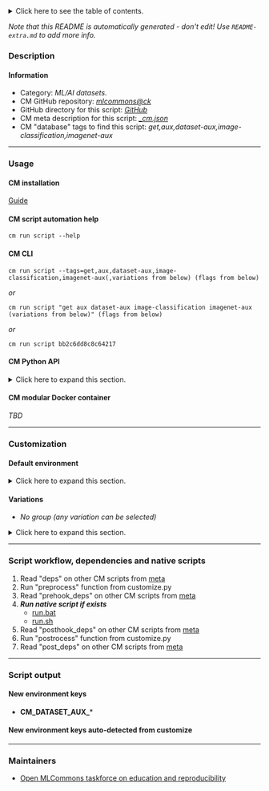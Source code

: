 <details>
<summary>Click here to see the table of contents.</summary>

* [Description](#description)
* [Information](#information)
* [Usage](#usage)
  * [ CM installation](#cm-installation)
  * [ CM script automation help](#cm-script-automation-help)
  * [ CM CLI](#cm-cli)
  * [ CM Python API](#cm-python-api)
  * [ CM modular Docker container](#cm-modular-docker-container)
* [Customization](#customization)
  * [ Default environment](#default-environment)
  * [ Variations](#variations)
* [Script workflow, dependencies and native scripts](#script-workflow-dependencies-and-native-scripts)
* [Script output](#script-output)
* [New environment keys](#new-environment-keys)
* [New environment keys auto-detected from customize](#new-environment-keys-auto-detected-from-customize)
* [Maintainers](#maintainers)

</details>

*Note that this README is automatically generated - don't edit! Use `README-extra.md` to add more info.*

### Description

#### Information

* Category: *ML/AI datasets.*
* CM GitHub repository: *[mlcommons@ck](https://github.com/mlcommons/ck/tree/master/cm-mlops)*
* GitHub directory for this script: *[GitHub](https://github.com/mlcommons/ck/tree/master/cm-mlops/script/get-dataset-imagenet-aux)*
* CM meta description for this script: *[_cm.json](_cm.json)*
* CM "database" tags to find this script: *get,aux,dataset-aux,image-classification,imagenet-aux*
___
### Usage

#### CM installation
[Guide](https://github.com/mlcommons/ck/blob/master/docs/installation.md)

#### CM script automation help
```cm run script --help```

#### CM CLI
`cm run script --tags=get,aux,dataset-aux,image-classification,imagenet-aux(,variations from below) (flags from below)`

*or*

`cm run script "get aux dataset-aux image-classification imagenet-aux (variations from below)" (flags from below)`

*or*

`cm run script bb2c6dd8c8c64217`

#### CM Python API

<details>
<summary>Click here to expand this section.</summary>

```python

import cmind

r = cmind.access({'action':'run'
                  'automation':'script',
                  'tags':'get,aux,dataset-aux,image-classification,imagenet-aux'
                  'out':'con',
                  ...
                  (other input keys for this script)
                  ...
                 })

if r['return']>0:
    print (r['error'])

```

</details>

#### CM modular Docker container
*TBD*
___
### Customization

#### Default environment

<details>
<summary>Click here to expand this section.</summary>

These keys can be updated via --env.KEY=VALUE or "env" dictionary in @input.json or using script flags.


</details>


#### Variations

  * *No group (any variation can be selected)*
<details>
<summary>Click here to expand this section.</summary>

    * `_2012`
      - Environment variables:
        - *CM_DATASET_AUX_VER*: `2012`
      - Workflow:
    * `_from.berkeleyvision`
      - Environment variables:
        - *CM_WGET_URL*: `http://dl.caffe.berkeleyvision.org/caffe_ilsvrc12.tar.gz`
      - Workflow:
    * **`_from.dropbox`** (default)
      - Environment variables:
        - *CM_WGET_URL*: `https://www.dropbox.com/s/92n2fyej3lzy3s3/caffe_ilsvrc12.tar.gz`
      - Workflow:

</details>

___
### Script workflow, dependencies and native scripts

  1. Read "deps" on other CM scripts from [meta](https://github.com/mlcommons/ck/tree/master/cm-mlops/script/get-dataset-imagenet-aux/_cm.json)
  1. Run "preprocess" function from customize.py
  1. Read "prehook_deps" on other CM scripts from [meta](https://github.com/mlcommons/ck/tree/master/cm-mlops/script/get-dataset-imagenet-aux/_cm.json)
  1. ***Run native script if exists***
     * [run.bat](https://github.com/mlcommons/ck/tree/master/cm-mlops/script/get-dataset-imagenet-aux/run.bat)
     * [run.sh](https://github.com/mlcommons/ck/tree/master/cm-mlops/script/get-dataset-imagenet-aux/run.sh)
  1. Read "posthook_deps" on other CM scripts from [meta](https://github.com/mlcommons/ck/tree/master/cm-mlops/script/get-dataset-imagenet-aux/_cm.json)
  1. Run "postrocess" function from customize.py
  1. Read "post_deps" on other CM scripts from [meta](https://github.com/mlcommons/ck/tree/master/cm-mlops/script/get-dataset-imagenet-aux/_cm.json)
___
### Script output
#### New environment keys

* **CM_DATASET_AUX_***
#### New environment keys auto-detected from customize

___
### Maintainers

* [Open MLCommons taskforce on education and reproducibility](https://github.com/mlcommons/ck/blob/master/docs/mlperf-education-workgroup.md)